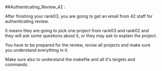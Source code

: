##Authenticating_Review_42 :

After finishing your rank03, you are going to get an email from 42 staff for authenticating review.

It means they are going to pick one project from rank03 and rank02 and they will ask some questions about it, or they may ask to explain the project.

You have to be prepared for the review, revise all projects and make sure you understand everything in it.

Make sure also to understand the makefile and all it's targets and commands.
